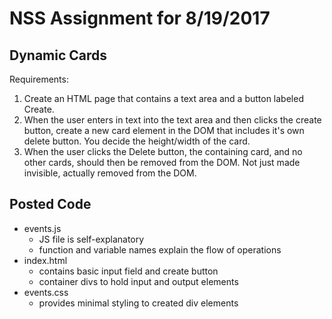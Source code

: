 # NSS Assignment for 8/19/2017
## Dynamic Cards

Requirements:

1. Create an HTML page that contains a text area and a button labeled Create.
2. When the user enters in text into the text area and then clicks the create button, create a new card element in the DOM that includes it's own delete button. You decide the height/width of the card.
3. When the user clicks the Delete button, the containing card, and no other cards, should then be removed from the DOM. Not just made invisible, actually removed from the DOM.


## Posted Code

 * events.js
 	* JS file is self-explanatory
 	* function and variable names explain the flow of operations
 * index.html
 	* contains basic input field and create button
 	* container divs to hold input and output elements
 * events.css
 	* provides minimal styling to created div elements
